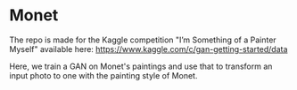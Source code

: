 # Monet
The repo is made for the Kaggle competition "I’m Something of a Painter Myself" available here:
https://www.kaggle.com/c/gan-getting-started/data

Here, we train a GAN on Monet's paintings and use that to transform an input photo to one with the painting style of Monet. 
